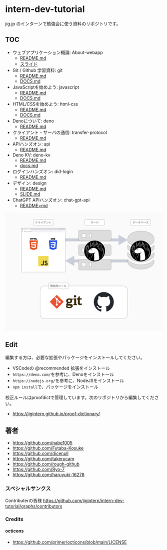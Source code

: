 # intern-dev-tutorial

jig.jp のインターンで勉強会に使う資料のリポジトリです。

## TOC

- ウェブアプリケーション概論: About-webapp
  - [README.md](./about-webapp/README.md)
  - [スライド](https://jigintern.github.io/intern-dev-tutorial/about-webapp/about-webapp-slide.html)
- Git / Github 学習資料: git
  - [README.md](./git/README.md)
  - [DOCS.md](./git/docs.md)
- JavaScriptを始めよう: javascript
  - [README.md](./javascript/README.md)
  - [DOCS.md](./javascript/DOCS.md)
- HTML/CSSを始めよう: html-css
  - [README.md](./html-css/README.md)
  - [DOCS.md](./html-css/DOCS.md)
- Denoについて: deno
  - [README.md](./deno/README.md)
- クライアント・サーバの通信: transfer-protocol
  - [README.md](./transfer-protocol/README.md)
- APIハンズオン: api
  - [README.md](./api/README.md)
- Deno KV: deno-kv
  - [README.md](./deno-kv/README.md)
  - [docs.md](./deno-kv/docs.md)
- ログインハンズオン: did-login
  - [README.md](./did-login/README.md)
- デザイン: design
  - [README.md](./design/README.md)
  - [SLIDE.md](./design/slide.md)
- ChatGPT APIハンズオン: chat-gpt-api
  - [README>md](./chat-gpt-api/README.md)

![](./imgs/summary.jpg)

## Edit

編集する方は、必要な拡張やパッケージをインストールしてください。

- VSCodeの @recommended 拡張をインストール
- `https://deno.com/`を参考に、Denoをインストール
- `https://nodejs.org/`を参考に、NodeJSをインストール
- `npm install`で、パッケージをインストール

校正ルールはproofdictで管理しています。次のリポジトリから編集してください。

- <https://jigintern.github.io/proof-dictionary/>

## 著者

- <https://github.com/nabe1005>
- <https://github.com/Futaba-Kosuke>
- <https://github.com/dicenull>
- <https://github.com/takerucam>
- <https://github.com/rough-github>
- <https://github.com/Ryo-7>
- <https://github.com/haruyuki-16278>

### スペシャルサンクス

Contributerの皆様 <https://github.com/jigintern/intern-dev-tutorial/graphs/contributors>

### Credits

#### octicons

- <https://github.com/primer/octicons/blob/main/LICENSE>
